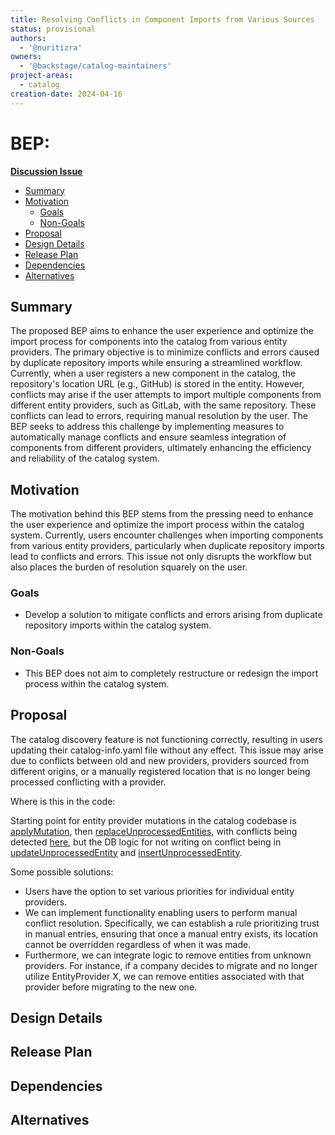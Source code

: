 ```yaml
---
title: Resolving Conflicts in Component Imports from Various Sources
status: provisional
authors:
  - '@nuritizra'
owners:
  - '@backstage/catalog-maintainers'
project-areas:
  - catalog
creation-date: 2024-04-16
---
```


<!--
**Note:** When your BEP is complete, all these pre-existing comments should be removed

When editing BEPs, aim for tightly-scoped, single-topic PRs to keep discussions focused. If you disagree with what is already in a document, open a new PR with suggested changes.
-->

# BEP: <!-- Your short, descriptive title -->

<!-- Before merging the initial BEP PR, create a feature issue and update the below link. You can wait with this step until the BEP is ready to be merged. -->

[**Discussion Issue**](https://github.com/backstage/backstage/issues/NNNNN)

- [Summary](#summary)
- [Motivation](#motivation)
  - [Goals](#goals)
  - [Non-Goals](#non-goals)
- [Proposal](#proposal)
- [Design Details](#design-details)
- [Release Plan](#release-plan)
- [Dependencies](#dependencies)
- [Alternatives](#alternatives)

## Summary

The proposed BEP aims to enhance the user experience and optimize the import process for components into the catalog from various entity providers. The primary objective is to minimize conflicts and errors caused by duplicate repository imports while ensuring a streamlined workflow. Currently, when a user registers a new component in the catalog, the repository's location URL (e.g., GitHub) is stored in the entity. However, conflicts may arise if the user attempts to import multiple components from different entity providers, such as GitLab, with the same repository. These conflicts can lead to errors, requiring manual resolution by the user. The BEP seeks to address this challenge by implementing measures to automatically manage conflicts and ensure seamless integration of components from different providers, ultimately enhancing the efficiency and reliability of the catalog system.

## Motivation

The motivation behind this BEP stems from the pressing need to enhance the user experience and optimize the import process within the catalog system. Currently, users encounter challenges when importing components from various entity providers, particularly when duplicate repository imports lead to conflicts and errors. This issue not only disrupts the workflow but also places the burden of resolution squarely on the user.

### Goals

- Develop a solution to mitigate conflicts and errors arising from duplicate repository imports within the catalog system.

### Non-Goals

- This BEP does not aim to completely restructure or redesign the import process within the catalog system.

## Proposal

The catalog discovery feature is not functioning correctly, resulting in users updating their catalog-info.yaml file without any effect. This issue may arise due to conflicts between old and new providers, providers sourced from different origins, or a manually registered location that is no longer being processed conflicting with a provider.

Where is this in the code: 

Starting point for entity provider mutations in the catalog codebase is [applyMutation](https://github.com/backstage/backstage/blob/89035a0f58c50d4ae540fd7ced43fbfb383c1015/plugins/catalog-backend/src/processing/connectEntityProviders.ts#L40), then [replaceUnprocessedEntities](https://github.com/backstage/backstage/blob/d5a1fe189b6a8a7471935ccf5f5ed7be650fe649/plugins/catalog-backend/src/database/DefaultProviderDatabase.ts#L75), with conflicts being detected [here](https://github.com/backstage/backstage/blob/d5a1fe189b6a8a7471935ccf5f5ed7be650fe649/plugins/catalog-backend/src/database/DefaultProviderDatabase.ts#L182-L186), but the DB logic for not writing on conflict being in [updateUnprocessedEntity](https://github.com/backstage/backstage/blob/f9f4f87a78f0b4ab6d6d0a4080f9cc00dda00ef8/plugins/catalog-backend/src/database/operations/refreshState/updateUnprocessedEntity.ts#L51-L56) and [insertUnprocessedEntity](https://github.com/backstage/backstage/blob/d5a1fe189b6a8a7471935ccf5f5ed7be650fe649/plugins/catalog-backend/src/database/operations/refreshState/insertUnprocessedEntity.ts#L57).

Some possible solutions:

* Users have the option to set various priorities for individual entity providers.
* We can implement functionality enabling users to perform manual conflict resolution. Specifically, we can establish a rule prioritizing trust in manual entries, ensuring that once a manual entry exists, its location cannot be overridden regardless of when it was made.
* Furthermore, we can integrate logic to remove entities from unknown providers. For instance, if a company decides to migrate and no longer utilize EntityProvider X, we can remove entities associated with that provider before migrating to the new one.

## Design Details

<!--
This section should contain enough information that the specifics of your
change are understandable. This may include API specs or even code snippets.
If there's any ambiguity about HOW your proposal will be implemented, this is the place to discuss them.
-->

## Release Plan

<!--
This section should describe the rollout process for any new features. It must take our version policies into account and plan for a phased rollout if this change affects any existing stable APIs.

If there is any particular feedback to be gathered during the rollout, this should be described here as well.
-->

## Dependencies

<!--
List any dependencies that this work has on other BEPs or features.
-->

## Alternatives

<!--
What other approaches did you consider, and why did you rule them out? These do
not need to be as detailed as the proposal, but should include enough
information to express the idea and why it was not acceptable.
-->
